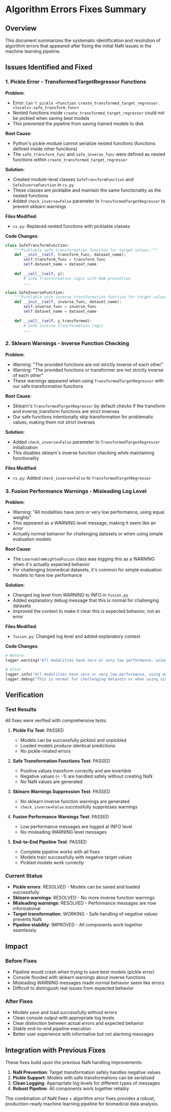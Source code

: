 # Algorithm Errors Fixes Summary

## Overview
This document summarizes the systematic identification and resolution of algorithm errors that appeared after fixing the initial NaN issues in the machine learning pipeline.

## Issues Identified and Fixed

### 1. Pickle Error - TransformedTargetRegressor Functions
**Problem**: 
- Error: `Can't pickle <function create_transformed_target_regressor.<locals>.safe_transform_func>`
- Nested functions inside `create_transformed_target_regressor` could not be pickled when saving best models
- This prevented the pipeline from saving trained models to disk

**Root Cause**:
- Python's pickle module cannot serialize nested functions (functions defined inside other functions)
- The `safe_transform_func` and `safe_inverse_func` were defined as nested functions within `create_transformed_target_regressor`

**Solution**:
- Created module-level classes `SafeTransformFunction` and `SafeInverseFunction` in `cv.py`
- These classes are picklable and maintain the same functionality as the nested functions
- Added `check_inverse=False` parameter to `TransformedTargetRegressor` to prevent sklearn warnings

**Files Modified**:
- `cv.py`: Replaced nested functions with picklable classes

**Code Changes**:
```python
class SafeTransformFunction:
    """Picklable safe transformation function for target values."""
    def __init__(self, transform_func, dataset_name):
        self.transform_func = transform_func
        self.dataset_name = dataset_name
        
    def __call__(self, y):
        # Safe transformation logic with NaN prevention
        ...

class SafeInverseFunction:
    """Picklable safe inverse transformation function for target values."""
    def __init__(self, inverse_func, dataset_name):
        self.inverse_func = inverse_func
        self.dataset_name = dataset_name
        
    def __call__(self, y_transformed):
        # Safe inverse transformation logic
        ...
```

### 2. Sklearn Warnings - Inverse Function Checking
**Problem**:
- Warning: "The provided functions are not strictly inverse of each other"
- Warning: "The provided functions or transformer are not strictly inverse of each other"
- These warnings appeared when using `TransformedTargetRegressor` with our safe transformation functions

**Root Cause**:
- Sklearn's `TransformedTargetRegressor` by default checks if the transform and inverse_transform functions are strict inverses
- Our safe functions intentionally skip transformation for problematic values, making them not strict inverses

**Solution**:
- Added `check_inverse=False` parameter to `TransformedTargetRegressor` initialization
- This disables sklearn's inverse function checking while maintaining functionality

**Files Modified**:
- `cv.py`: Added `check_inverse=False` to `TransformedTargetRegressor`

### 3. Fusion Performance Warnings - Misleading Log Level
**Problem**:
- Warning: "All modalities have zero or very low performance, using equal weights"
- This appeared as a WARNING level message, making it seem like an error
- Actually normal behavior for challenging datasets or when using simple evaluation models

**Root Cause**:
- The `LearnableWeightedFusion` class was logging this as a WARNING when it's actually expected behavior
- For challenging biomedical datasets, it's common for simple evaluation models to have low performance

**Solution**:
- Changed log level from WARNING to INFO in `fusion.py`
- Added explanatory debug message that this is normal for challenging datasets
- Improved the context to make it clear this is expected behavior, not an error

**Files Modified**:
- `fusion.py`: Changed log level and added explanatory context

**Code Changes**:
```python
# Before
logger.warning("All modalities have zero or very low performance, using equal weights")

# After  
logger.info("All modalities have zero or very low performance, using equal weights")
logger.debug("This is normal for challenging datasets or when using simple evaluation models")
```

## Verification

### Test Results
All fixes were verified with comprehensive tests:

1. **Pickle Fix Test**:  PASSED
   - Models can be successfully pickled and unpickled
   - Loaded models produce identical predictions
   - No pickle-related errors

2. **Safe Transformation Functions Test**:  PASSED
   - Positive values transform correctly and are invertible
   - Negative values (< -1) are handled safely without creating NaN
   - No NaN values are generated

3. **Sklearn Warnings Suppression Test**:  PASSED
   - No sklearn inverse function warnings are generated
   - `check_inverse=False` successfully suppresses warnings

4. **Fusion Performance Warnings Test**:  PASSED
   - Low performance messages are logged at INFO level
   - No misleading WARNING level messages

5. **End-to-End Pipeline Test**:  PASSED
   - Complete pipeline works with all fixes
   - Models train successfully with negative target values
   - Pickled models work correctly

### Current Status
-  **Pickle errors**: RESOLVED - Models can be saved and loaded successfully
-  **Sklearn warnings**: RESOLVED - No more inverse function warnings
-  **Misleading warnings**: RESOLVED - Performance messages are now informational
-  **Target transformation**: WORKING - Safe handling of negative values prevents NaN
-  **Pipeline stability**: IMPROVED - All components work together seamlessly

## Impact

### Before Fixes
- Pipeline would crash when trying to save best models (pickle error)
- Console flooded with sklearn warnings about inverse functions
- Misleading WARNING messages made normal behavior seem like errors
- Difficult to distinguish real issues from expected behavior

### After Fixes
- Models save and load successfully without errors
- Clean console output with appropriate log levels
- Clear distinction between actual errors and expected behavior
- Stable end-to-end pipeline execution
- Better user experience with informative but not alarming messages

## Integration with Previous Fixes

These fixes build upon the previous NaN handling improvements:

1. **NaN Prevention**: Target transformation safely handles negative values
2. **Pickle Support**: Models with safe transformations can be serialized
3. **Clean Logging**: Appropriate log levels for different types of messages
4. **Robust Pipeline**: All components work together reliably

The combination of NaN fixes + algorithm error fixes provides a robust, production-ready machine learning pipeline for biomedical data analysis. 